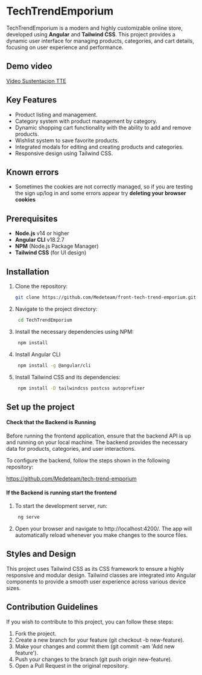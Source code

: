 # TechTrendEmporium

TechTrendEmporium is a modern and highly customizable online store, developed using **Angular** and **Tailwind CSS**. This project provides a dynamic user interface for managing products, categories, and cart details, focusing on user experience and performance.


## Demo video
[Video Sustentacion TTE](https://endava-my.sharepoint.com/:v:/p/sebastian_arias/EZ0cNn77qtZAtstkxKw5B2EBfVtWtbcqFh9oM_WM01taTA?e=du1pKI)



## Key Features

- Product listing and management.
- Category system with product management by category.
- Dynamic shopping cart functionality with the ability to add and remove products.
- Wishlist system to save favorite products.
- Integrated modals for editing and creating products and categories.
- Responsive design using Tailwind CSS.

## Known errors

- Sometimes the cookies are not correctly managed, so if you are testing the sign up/log in and some errors appear try **deleting your browser cookies**

## Prerequisites

- **Node.js** v14 or higher
- **Angular CLI** v18.2.7
- **NPM** (Node.js Package Manager)
- **Tailwind CSS** (for UI design)

## Installation

1. Clone the repository:

   ```bash
   git clone https://github.com/Medeteam/front-tech-trend-emporium.git
2. Navigate to the project directory:
   ```bash
    cd TechTrendEmporium
3. Install the necessary dependencies using NPM:
   ```bash
    npm install
4. Install Angular CLI
   ```bash
    npm install -g @angular/cli
5. Install Tailwind CSS and its dependencies:
   ```bash
    npm install -D tailwindcss postcss autoprefixer
## Set up the project

#### Check that the Backend is Running
Before running the frontend application, ensure that the backend API is up and running on your local machine. The backend provides the necessary data for products, categories, and user interactions.

To configure the backend, follow the steps shown in the following repository:

https://github.com/Medeteam/tech-trend-emporium

#### If the Backend is running start the frontend

1. To start the development server, run:
   ```bash
    ng serve
2. Open your browser and navigate to http://localhost:4200/. The app will automatically reload whenever you make changes to the source files.

## Styles and Design
This project uses Tailwind CSS as its CSS framework to ensure a highly responsive and modular design. Tailwind classes are integrated into Angular components to provide a smooth user experience across various device sizes.

## Contribution Guidelines
If you wish to contribute to this project, you can follow these steps:

1. Fork the project.
2. Create a new branch for your feature (git checkout -b new-feature).
3. Make your changes and commit them (git commit -am 'Add new feature').
4. Push your changes to the branch (git push origin new-feature).
5. Open a Pull Request in the original repository.
